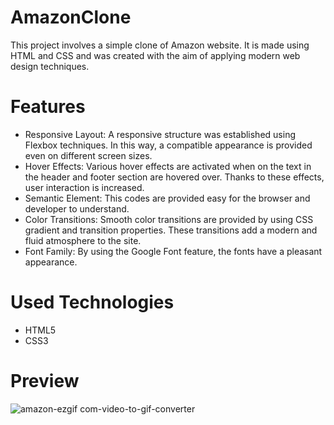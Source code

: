 # AmazonClone

This project involves a simple clone of Amazon website. It is made using HTML and CSS and was created with the aim of applying modern web design techniques. 

# Features

 - Responsive Layout: A responsive structure was established using Flexbox techniques. In this way, a compatible appearance is provided even on different screen sizes.
 - Hover Effects: Various hover effects are activated when on the text in the header and footer section are hovered over. Thanks to these effects, user interaction is increased.
 - Semantic Element: This codes are provided easy for the browser and developer to understand.
 - Color Transitions: Smooth color transitions are provided by using CSS gradient and transition properties. These transitions add a modern and fluid atmosphere to the site.
 - Font Family: By using the Google Font feature, the fonts have a pleasant appearance.

# Used Technologies
- HTML5
- CSS3

# Preview

![amazon-ezgif com-video-to-gif-converter](https://github.com/TugbaKes55/AmazonClone/assets/170290830/d8fe2b21-f518-4383-ad01-cfeee73201b0)
